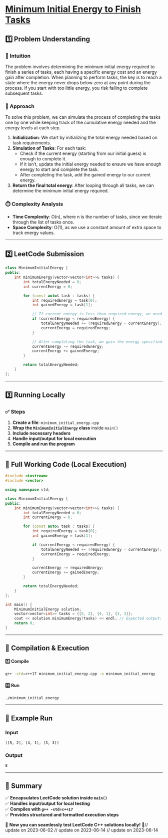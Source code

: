 # **[Minimum Initial Energy to Finish Tasks](https://leetcode.com/problems/minimum-initial-energy-to-finish-tasks/description/)**  

## **1️⃣ Problem Understanding**  
### **📌 Intuition**  
The problem involves determining the minimum initial energy required to finish a series of tasks, each having a specific energy cost and an energy gain after completion. When planning to perform tasks, the key is to reach a state where the energy never drops below zero at any point during the process. If you start with too little energy, you risk failing to complete subsequent tasks.

### **🚀 Approach**  
To solve this problem, we can simulate the process of completing the tasks one by one while keeping track of the cumulative energy needed and the energy levels at each step. 

1. **Initialization**: We start by initializing the total energy needed based on task requirements. 
2. **Simulation of Tasks**: For each task:
   - Check if the current energy (starting from our initial guess) is enough to complete it.
   - If it isn’t, update the initial energy needed to ensure we have enough energy to start and complete the task.
   - After completing the task, add the gained energy to our current energy.
3. **Return the final total energy**: After looping through all tasks, we can determine the minimum initial energy required.

### **⏱️ Complexity Analysis**  
- **Time Complexity**: O(n), where n is the number of tasks, since we iterate through the list of tasks once.
- **Space Complexity**: O(1), as we use a constant amount of extra space to track energy values.  

---  

## **2️⃣ LeetCode Submission**  
```cpp
class MinimumInitialEnergy {
public:
    int minimumEnergy(vector<vector<int>>& tasks) {
        int totalEnergyNeeded = 0;
        int currentEnergy = 0;

        for (const auto& task : tasks) {
            int requiredEnergy = task[0];
            int gainedEnergy = task[1];

            // If current energy is less than required energy, we need more initial energy.
            if (currentEnergy < requiredEnergy) {
                totalEnergyNeeded += (requiredEnergy - currentEnergy);
                currentEnergy = requiredEnergy;
            }

            // After completing the task, we gain the energy specified.
            currentEnergy -= requiredEnergy;
            currentEnergy += gainedEnergy;
        }

        return totalEnergyNeeded;
    }
};
```  

---  

## **3️⃣ Running Locally**  
### **✅ Steps**  
1. **Create a file**: `minimum_initial_energy.cpp`  
2. **Wrap the `MinimumInitialEnergy` class** inside `main()`  
3. **Include necessary headers**  
4. **Handle input/output for local execution**  
5. **Compile and run the program**  

---  

## **📝 Full Working Code (Local Execution)**  
```cpp
#include <iostream>
#include <vector>

using namespace std;

class MinimumInitialEnergy {
public:
    int minimumEnergy(vector<vector<int>>& tasks) {
        int totalEnergyNeeded = 0;
        int currentEnergy = 0;

        for (const auto& task : tasks) {
            int requiredEnergy = task[0];
            int gainedEnergy = task[1];

            if (currentEnergy < requiredEnergy) {
                totalEnergyNeeded += (requiredEnergy - currentEnergy);
                currentEnergy = requiredEnergy;
            }

            currentEnergy -= requiredEnergy;
            currentEnergy += gainedEnergy;
        }

        return totalEnergyNeeded;
    }
};

int main() {
    MinimumInitialEnergy solution;
    vector<vector<int>> tasks = {{5, 2}, {4, 1}, {3, 3}};
    cout << solution.minimumEnergy(tasks) << endl; // Expected output: 8
    return 0;
}  
```  

---  

## **🔧 Compilation & Execution**  
#### **1️⃣ Compile**  
```bash
g++ -std=c++17 minimum_initial_energy.cpp -o minimum_initial_energy
```  

#### **2️⃣ Run**  
```bash
./minimum_initial_energy
```  

---  

## **🎯 Example Run**  
### **Input**  
```
[[5, 2], [4, 1], [3, 3]]
```  
### **Output**  
```
8
```  

---  

## **📌 Summary**  
✅ **Encapsulates LeetCode solution inside `main()`**  
✅ **Handles input/output for local testing**  
✅ **Compiles with `g++ -std=c++17`**  
✅ **Provides structured and formatted execution steps**  

🚀 **Now you can seamlessly test LeetCode C++ solutions locally!** 🚀// update on 2023-06-02
// update on 2023-06-14
// update on 2023-06-14

